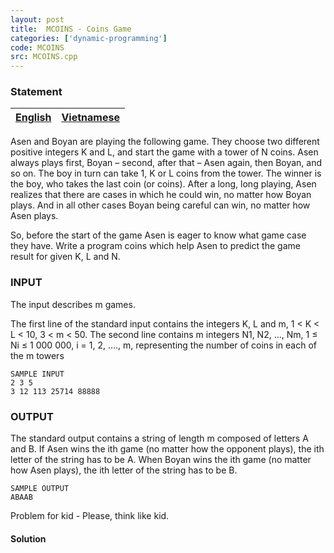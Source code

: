 ```yaml
---
layout: post
title:  MCOINS - Coins Game
categories: ['dynamic-programming']
code: MCOINS
src: MCOINS.cpp
---
```


### **Statement**

[English](/problems/MCOINS/en/) | [Vietnamese](/problems/MCOINS/vn/)  
---|---  
  
Asen and Boyan are playing the following game. They choose two different
positive integers K and L, and start the game with a tower of N coins. Asen
always plays first, Boyan – second, after that – Asen again, then Boyan, and
so on. The boy in turn can take 1, K or L coins from the tower. The winner is
the boy, who takes the last coin (or coins). After a long, long playing, Asen
realizes that there are cases in which he could win, no matter how Boyan
plays. And in all other cases Boyan being careful can win, no matter how Asen
plays.

So, before the start of the game Asen is eager to know what game case they
have. Write a program coins which help Asen to predict the game result for
given K, L and N.

### INPUT

The input describes m games.

The first line of the standard input contains the integers K, L and m, 1 < K <
L < 10, 3 < m < 50\. The second line contains m integers N1, N2, …, Nm, 1 ≤ Ni
≤ 1 000 000, i = 1, 2, …., m, representing the number of coins in each of the
m towers

    
    
    SAMPLE INPUT  
    2 3 5   
    3 12 113 25714 88888

### OUTPUT

The standard output contains a string of length m composed of letters A and B.
If Asen wins the ith game (no matter how the opponent plays), the ith letter
of the string has to be A. When Boyan wins the ith game (no matter how Asen
plays), the ith letter of the string has to be B.

    
    
    SAMPLE OUTPUT  
    ABAAB  
    

Problem for kid - Please, think like kid.



#### **Solution**



